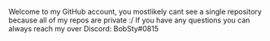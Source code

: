Welcome to my GitHub account, you mostlikely cant see a single repository because all of my repos are private :/
If you have any questions you can always reach my over Discord: BobSty#0815

<!---
BobSty-0/BobSty-0 is a ✨ special ✨ repository because its `README.md` (this file) appears on your GitHub profile.
You can click the Preview link to take a look at your changes.
--->
